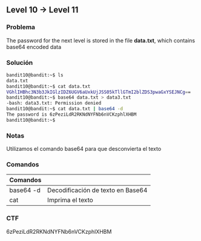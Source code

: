 ## Level 10 → Level 11

### Problema

The password for the next level is stored in the file **data.txt**, which contains base64 encoded data

### Solución

```bash
bandit10@bandit:~$ ls
data.txt
bandit10@bandit:~$ cat data.txt
VGhlIHBhc3N3b3JkIGlzIDZ6UGV6aUxkUjJSS05kTllGTmI2blZDS3pwaGxYSEJNCg==
bandit10@bandit:~$ base64 data.txt > data3.txt
-bash: data3.txt: Permission denied
bandit10@bandit:~$ cat data.txt | base64 -d
The password is 6zPeziLdR2RKNdNYFNb6nVCKzphlXHBM
bandit10@bandit:~$
```

### Notas

Utilizamos el comando base64 para que desconvierta el texto 

### Comandos

| Comandos |  |
| --- | --- |
| base64 -d | Decodificación de texto en Base64 |
| cat  | Imprima el texto |

### CTF

6zPeziLdR2RKNdNYFNb6nVCKzphlXHBM